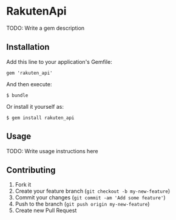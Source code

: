 # RakutenApi

TODO: Write a gem description

## Installation

Add this line to your application's Gemfile:

    gem 'rakuten_api'

And then execute:

    $ bundle

Or install it yourself as:

    $ gem install rakuten_api

## Usage

TODO: Write usage instructions here

## Contributing

1. Fork it
2. Create your feature branch (`git checkout -b my-new-feature`)
3. Commit your changes (`git commit -am 'Add some feature'`)
4. Push to the branch (`git push origin my-new-feature`)
5. Create new Pull Request
